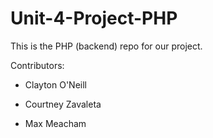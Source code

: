 # Unit-4-Project-PHP
This is the PHP (backend) repo for our project.






Contributors:

- Clayton O'Neill


- Courtney Zavaleta

- Max Meacham
